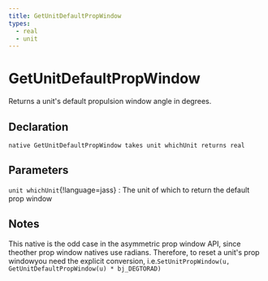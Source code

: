 ```yaml
---
title: GetUnitDefaultPropWindow
types:
  - real
  - unit
---
```


# GetUnitDefaultPropWindow
Returns a unit's default propulsion window angle in degrees.

## Declaration

```jass
native GetUnitDefaultPropWindow takes unit whichUnit returns real
```

## Parameters
`unit whichUnit`{!language=jass}
: The unit of which to return the default prop window

## Notes 
This native is the odd case in the asymmetric prop window API, since theother prop window natives use radians. Therefore, to reset a unit's prop windowyou need the explicit conversion, i.e.`SetUnitPropWindow(u, GetUnitDefaultPropWindow(u) * bj_DEGTORAD)`

